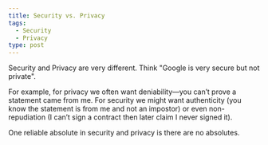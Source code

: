 ```yaml
---
title: Security vs. Privacy
tags:
  - Security
  - Privacy
type: post
---
```


Security and Privacy are very different. Think "Google is very secure but not private".

For example, for privacy we often want deniability—you can’t prove a statement came from me. For security we might want authenticity (you know the statement is from me and not an impostor) or even non-repudiation (I can’t sign a contract then later claim I never signed it).

One reliable absolute in security and privacy is there are no absolutes.